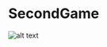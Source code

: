 # SecondGame

![alt text](https://github.com/parmandorc/ColouringBook/edit/Fede_Physics/spread_diffuse.png)
